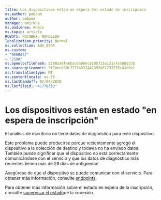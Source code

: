 ```yaml
---
title: Los dispositivos están en espera del estado de inscripción
ms.author: pebaum
author: pebaum
manager: mnirkhe
ms.audience: Admin
ms.topic: article
ROBOTS: NOINDEX, NOFOLLOW
localization_priority: Normal
ms.collection: Adm_O365
ms.custom:
- "9000657"
- "2508"
ms.openlocfilehash: 52592a8f4ebac0a9b6c8105721e121a7e560853b
ms.sourcegitcommit: 317eeed39c7777a922442992d67733726c41d9e1
ms.translationtype: MT
ms.contentlocale: es-ES
ms.lasthandoff: 02/04/2020
ms.locfileid: "41770332"
---
```

# <a name="devices-are-in-awaiting-enrollment-state"></a>Los dispositivos están en estado "en espera de inscripción"

El análisis de escritorio no tiene datos de diagnóstico para este dispositivo. 

Este problema puede producirse porque recientemente agregó el dispositivo a la colección de destino y todavía no ha enviado datos. También puede significar que el dispositivo no está correctamente comunicándose con el servicio y que los datos de diagnóstico más recientes tienen más de 28 días de antigüedad.

Asegúrese de que el dispositivo se puede comunicar con el servicio. Para obtener más información, consulte [endpoints](https://docs.microsoft.com/configmgr/desktop-analytics/enable-data-sharing#endpoints).

Para obtener más información sobre el estado en espera de la inscripción, consulte [supervisar el estado](https://docs.microsoft.com/configmgr/desktop-analytics/monitor-connection-health#awaiting-enrollment)de la conexión.